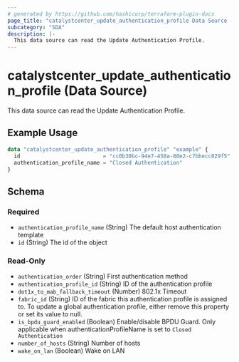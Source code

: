 ```yaml
---
# generated by https://github.com/hashicorp/terraform-plugin-docs
page_title: "catalystcenter_update_authentication_profile Data Source - terraform-provider-catalystcenter"
subcategory: "SDA"
description: |-
  This data source can read the Update Authentication Profile.
---
```


# catalystcenter_update_authentication_profile (Data Source)

This data source can read the Update Authentication Profile.

## Example Usage

```terraform
data "catalystcenter_update_authentication_profile" "example" {
  id                          = "cc0b30bc-94e7-458a-80e2-c7bbecc829f5"
  authentication_profile_name = "Closed Authentication"
}
```

<!-- schema generated by tfplugindocs -->
## Schema

### Required

- `authentication_profile_name` (String) The default host authentication template
- `id` (String) The id of the object

### Read-Only

- `authentication_order` (String) First authentication method
- `authentication_profile_id` (String) ID of the authentication profile
- `dot1x_to_mab_fallback_timeout` (Number) 802.1x Timeout
- `fabric_id` (String) ID of the fabric this authentication profile is assigned to. To update a global authentication profile, either remove this property or set its value to null.
- `is_bpdu_guard_enabled` (Boolean) Enable/disable BPDU Guard. Only applicable when authenticationProfileName is set to `Closed Authentication`
- `number_of_hosts` (String) Number of hosts
- `wake_on_lan` (Boolean) Wake on LAN

